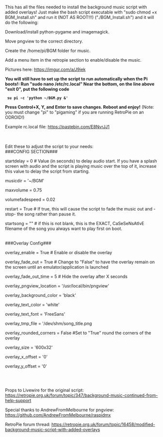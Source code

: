 This has all the files needed to install the background music script with added overlays!
Just make the bash script executable with "sudo chmod +x BGM_Install.sh" and run it (NOT AS ROOT!!!) ("./BGM_Install.sh") and it will do the following:

Download/install python-pygame and imagemagick.

Move pngview to the correct directory.

Create the /home/pi/BGM folder for music.

Add a menu item in the retropie section to enable/disable the music.

Pictures here: https://imgur.com/a/J9iek

<b>You will still have to set up the script to run automatically when the Pi boots!:
Run "sudo nano /etc/rc.local"
Near the bottom, on the line above "exit 0", put the following code

     su pi -c 'python ~/BGM.py &'

Press Control+X, Y, and Enter to save changes.
Reboot and enjoy!</b>
(Note: you must change "pi" to "pigaming" if you are running RetroPie on an ODROID!)

Example rc.local file: https://pastebin.com/E8NvrJJ1

<br><br>
Edit these to adjust the script to your needs:
<br>
###CONFIG SECTION###

startdelay = 0 # Value (in seconds) to delay audio start.  If you have a splash screen with audio and the script is playing music over the top of it, increase this value to delay the script from starting.

musicdir = '~/BGM'

maxvolume = 0.75

volumefadespeed = 0.02

restart = True # If true, this will cause the script to fade the music out and -stop- the song rather than pause it.

startsong = "" # if this is not blank, this is the EXACT, CaSeSeNsAtIvE filename of the song you always want to play first on boot.

<br>
###Overlay Config###

overlay_enable = True # Enable or disable the overlay

overlay_fade_out = True # Change to "False" to have the overlay remain on the screen until an emulator/application is launched

overlay_fade_out_time = 5 # Hide the overlay after X seconds

overlay_pngview_location = '/usr/local/bin/pngview'

overlay_background_color = 'black'

overlay_text_color = 'white'

overlay_text_font = 'FreeSans'

overlay_tmp_file = '/dev/shm/song_title.png

overlay_rounded_corners = False #Set to "True" round the corners of the overlay

overlay_size = '600x32'

overlay_x_offset = '0'

overlay_y_offset = '0'

<br><br>


Props to Livewire for the original script: https://retropie.org.uk/forum/topic/347/background-music-continued-from-help-support

Special thanks to AndrewFromMelbourne for pngview: https://github.com/AndrewFromMelbourne/raspidmx

RetroPie forum thread: https://retropie.org.uk/forum/topic/16458/modified-background-music-script-with-added-overlays
